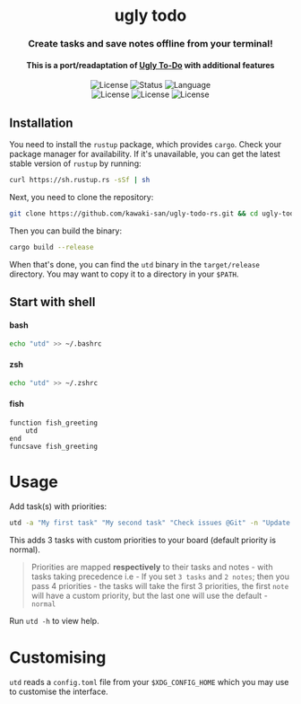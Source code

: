 <h1 align="center">ugly todo</h1>
<h3 align="center">Create tasks and save notes offline from your terminal!</h3>
<h4 align="center">This is a port/readaptation of <a href="https://github.com/Murzchnvok/ugly-todo">Ugly To-Do</a> with additional features</h4>
<div align="center">
    <img alt="License" src="https://img.shields.io/static/v1?label=license&message=MIT%20OR%20Apache-2.0&color=blue&style=plastic">
    <img alt="Status" src="https://img.shields.io/badge/Maintained%3F-yes-green.svg">
    <img alt="Language" src="https://img.shields.io/badge/Made%20with-Rust-1f425f.svg">
</div>
<div align="center">
    <img alt="License" src="https://svgshare.com/i/Zhy.svg">
    <img alt="License" src="https://svgshare.com/i/ZjP.svg">
    <img alt="License" src="https://svgshare.com/i/ZhY.svg">
</div>

## Installation

You need to install the `rustup` package, which provides `cargo`. Check your package manager for availability. If it's unavailable, you can get the latest stable version of `rustup` by running:

```sh
curl https://sh.rustup.rs -sSf | sh
```

Next, you need to clone the repository:

```sh
git clone https://github.com/kawaki-san/ugly-todo-rs.git && cd ugly-todo-rs
```

Then you can build the binary:

```sh
cargo build --release
```

When that's done, you can find the `utd` binary in the `target/release` directory. You may want to copy it to a directory in your `$PATH`.

## Start with shell

#### bash

```sh
echo "utd" >> ~/.bashrc
```

#### zsh

```sh
echo "utd" >> ~/.zshrc
```

#### fish

```fish
function fish_greeting
    utd
end
funcsave fish_greeting
```

# Usage
Add task(s) with priorities:

```sh
utd -a "My first task" "My second task" "Check issues @Git" -n "Update license" -p low -p low -p high
```

This adds 3 tasks with custom priorities to your board (default priority is normal). 
> Priorities are mapped **respectively** to their tasks and notes - with tasks taking precedence i.e - 
>  If you set `3 tasks` and `2 notes`; then you pass 4 priorities - the tasks will take the first 3 priorities, the first `note` will have a custom priority, but the last one will use the default - `normal`

Run `utd -h` to view help.

# Customising

`utd` reads a `config.toml` file from your `$XDG_CONFIG_HOME` which you may use to customise the interface.

